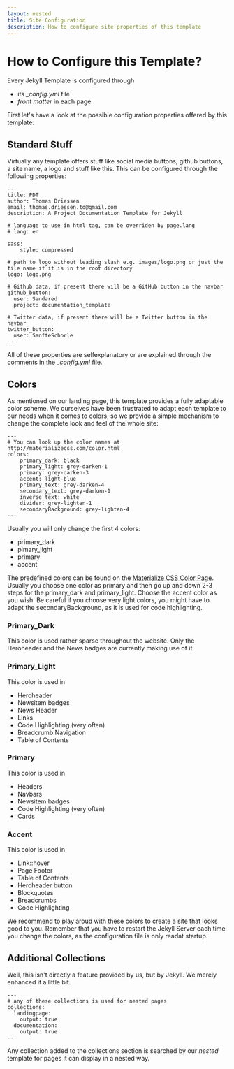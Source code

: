 ```yaml
---
layout: nested
title: Site Configuration
description: How to configure site properties of this template
---
```


# How to Configure this Template?

Every Jekyll Template is configured through 

* its *_config.yml* file 
* *front matter* in each page

First let's have a look at the possible configuration properties offered by this template:

## Standard Stuff

Virtually any template offers stuff like social media buttons, github buttons, a site name, a logo and stuff like this.
This can be configured through the following properties:

```
---
title: PDT
author: Thomas Driessen
email: thomas.driessen.td@gmail.com
description: A Project Documentation Template for Jekyll

# language to use in html tag, can be overriden by page.lang
# lang: en 

sass:
    style: compressed

# path to logo without leading slash e.g. images/logo.png or just the file name if it is in the root directory
logo: logo.png

# Github data, if present there will be a GitHub button in the navbar
github_button:
  user: Sandared
  project: documentation_template

# Twitter data, if present there will be a Twitter button in the navbar
twitter_button:
  user: SanfteSchorle
---
```

All of these properties are selfexplanatory or are explained through the comments in the *_config.yml* file.

## Colors

As mentioned on our landing page, this template provides a fully adaptable color scheme. 
We ourselves have been frustrated to adapt each template to our needs when it comes to colors, so we provide a simple mechanism to change the complete look and feel of the whole site:

```
---
# You can look up the color names at http://materializecss.com/color.html
colors:
    primary_dark: black
    primary_light: grey-darken-1
    primary: grey-darken-3
    accent: light-blue
    primary_text: grey-darken-4
    secondary_text: grey-darken-1
    inverse_text: white
    divider: grey-lighten-1
    secondaryBackground: grey-lighten-4
---
```

Usually you will only change the first 4 colors:

* primary_dark
* pimary_light
* primary
* accent 

The predefined colors can be found on the [Materialize CSS Color Page](http://materializecss.com/color.html). Usually you choose one color as primary and then go up and down 2-3 steps for the primary_dark and primary_light. 
Choose the accent color as you wish.
Be careful if you choose very light colors, you might have to adapt the secondaryBackground, as it is used for code highlighting. 

### Primary_Dark

This color is used rather sparse throughout the website. Only the Heroheader and the News badges are currently making use of it.

### Primary_Light

This color is used in 

* Heroheader
* Newsitem badges
* News Header
* Links
* Code Highlighting (very often)
* Breadcrumb Navigation
* Table of Contents

### Primary 

This color is used in 

* Headers
* Navbars
* Newsitem badges 
* Code Highlighting (very often)
* Cards

### Accent

This color is used in 

* Link::hover
* Page Footer
* Table of Contents
* Heroheader button
* Blockquotes
* Breadcrumbs
* Code Highlighting

We recommend to play aroud with these colors to create a site that looks good to you. 
Remember that you have to restart the Jekyll Server each time you change the colors, as the configuration file is only readat startup.

## Additional Collections

Well, this isn't directly a feature provided by us, but by Jekyll. We merely enhanced it a little bit.

```
---
# any of these collections is used for nested pages
collections:
  landingpage:
    output: true
  documentation:
    output: true
---
```

Any collection added to the collections section is searched by our *nested* template for pages it can display in a nested way.